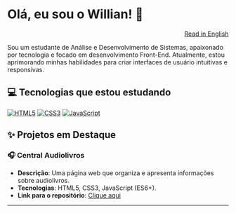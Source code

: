 # Olá, eu sou o Willian! 👋

<p align="right">
  <a href="README_en.md">Read in English</a>
</p>

<p>
  Sou um estudante de Análise e Desenvolvimento de Sistemas, apaixonado por tecnologia e focado em desenvolvimento Front-End. Atualmente, estou aprimorando minhas habilidades para criar interfaces de usuário intuitivas e responsivas.
</p>

## 💻 Tecnologias que estou estudando

[![HTML5](https://img.shields.io/badge/HTML5-E34F26?style=for-the-badge&logo=html5&logoColor=white)](badges/pt/html.md)
[![CSS3](https://img.shields.io/badge/CSS3-1572B6?style=for-the-badge&logo=css3&logoColor=white)](badges/pt/css.md)
[![JavaScript](https://img.shields.io/badge/JavaScript-F7DF1E?style=for-the-badge&logo=javascript&logoColor=black)](badges/pt/javascript.md)

## ✨ Projetos em Destaque

### 🎧 Central Audiolivros
- **Descrição**: Uma página web que organiza e apresenta informações sobre audiolivros.
- **Tecnologias**: HTML5, CSS3, JavaScript (ES6+).
- **Link para o repositório**: [Clique aqui](https://github.com/willianedu/CentralAudiolivros)

---
